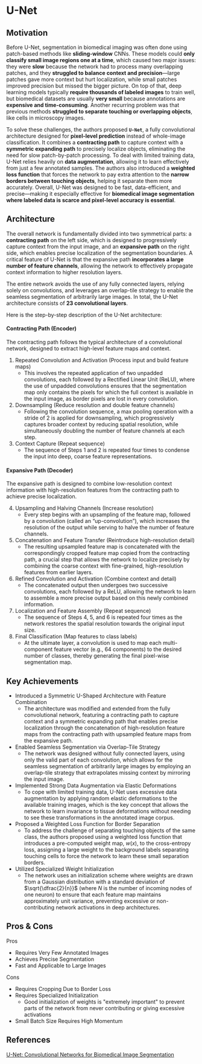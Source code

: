 
# U-Net

## Motivation
Before U-Net, segmentation in biomedical imaging was often done using patch-based methods like **sliding-window** CNNs. These models could **only classify small image regions one at a time**, which caused two major issues: they were **slow** because the network had to process many overlapping patches, and they **struggled to balance context and precision**—large patches gave more context but hurt localization, while small patches improved precision but missed the bigger picture. On top of that, deep learning models typically **require thousands of labeled images** to train well, but biomedical datasets are usually **very small** because annotations are **expensive and time-consuming**. Another recurring problem was that previous methods **struggled to separate touching or overlapping objects**, like cells in microscopy images.

To solve these challenges, the authors proposed **`U-Net`**, a fully convolutional architecture designed for **pixel-level prediction** instead of whole-image classification. It combines a **contracting path** to capture context with a **symmetric expanding path** to precisely localize objects, eliminating the need for slow patch-by-patch processing. To deal with limited training data, U-Net relies heavily on **data augmentation**, allowing it to learn effectively from just a few annotated samples. The authors also introduced a **weighted loss function** that forces the network to pay extra attention to the **narrow borders between touching objects**, helping it separate them more accurately. Overall, U-Net was designed to be fast, data-efficient, and precise—making it especially effective for **biomedical image segmentation where labeled data is scarce and pixel-level accuracy is essential**.

## Architecture
The overall network is fundamentally divided into two symmetrical parts: a **contracting path** on the left side, which is designed to progressively capture context from the input image, and an **expansive path** on the right side, which enables precise localization of the segmentation boundaries. A critical feature of U-Net is that the expansive path **incorporates a large number of feature channels**, allowing the network to effectively propagate context information to higher resolution layers. 

The entire network avoids the use of any fully connected layers, relying solely on convolutions, and leverages an overlap-tile strategy to enable the seamless segmentation of arbitrarily large images. In total, the U-Net architecture consists of **23 convolutional layers**.

Here is the step-by-step description of the U-Net architecture:
#### Contracting Path (Encoder)
The contracting path follows the typical architecture of a convolutional network, designed to extract high-level feature maps and context.
1. Repeated Convolution and Activation (Process input and build feature maps)<br>
    - This involves the repeated application of two  unpadded convolutions, each followed by a Rectified Linear Unit (ReLU), where the use of unpadded convolutions ensures that the segmentation map only contains the pixels for which the full context is available in the input image, as border pixels are lost in every convolution.
2. Downsampling (Reduce resolution and double feature channels)<br>
    - Following the convolution sequence, a  max pooling operation with a stride of 2 is applied for downsampling, which progressively captures broader context by reducing spatial resolution, while simultaneously doubling the number of feature channels at each step.
3. Context Capture (Repeat sequence)<br>
    - The sequence of Steps 1 and 2 is repeated four times to condense the input into deep, coarse feature representations.

#### Expansive Path (Decoder)
The expansive path is designed to combine low-resolution context information with high-resolution features from the contracting path to achieve precise localization.

4. Upsampling and Halving Channels (Increase resolution)<br>
    - Every step begins with an upsampling of the feature map, followed by a  convolution (called an “up-convolution”), which increases the resolution of the output while serving to halve the number of feature channels.
5. Concatenation and Feature Transfer (Reintroduce high-resolution detail)<br>
    - The resulting upsampled feature map is concatenated with the correspondingly cropped feature map copied from the contracting path, a crucial step that allows the network to localize precisely by combining the coarse context with fine-grained, high-resolution features from earlier layers.
6. Refined Convolution and Activation (Combine context and detail)<br>
    - The concatenated output then undergoes two successive  convolutions, each followed by a ReLU, allowing the network to learn to assemble a more precise output based on this newly combined information.
7. Localization and Feature Assembly (Repeat sequence)<br>
    -  The sequence of Steps 4, 5, and 6 is repeated four times as the network restores the spatial resolution towards the original input size.
8. Final Classification (Map features to class labels)<br>
    - At the ultimate layer, a  convolution is used to map each multi-component feature vector (e.g., 64 components) to the desired number of classes, thereby generating the final pixel-wise segmentation map.

## Key Achievements
- Introduced a Symmetric U-Shaped Architecture with Feature Combination
  - The architecture was modified and extended from the fully convolutional network, featuring a contracting path to capture context and a symmetric expanding path that enables precise localization through the concatenation of high-resolution feature maps from the contracting path with upsampled feature maps from the expansive path.
- Enabled Seamless Segmentation via Overlap-Tile Strategy
  - The network was designed without fully connected layers, using only the valid part of each convolution, which allows for the seamless segmentation of arbitrarily large images by employing an overlap-tile strategy that extrapolates missing context by mirroring the input image.
- Implemented Strong Data Augmentation via Elastic Deformations
  - To cope with limited training data, U-Net uses excessive data augmentation by applying random elastic deformations to the available training images, which is the key concept that allows the network to learn invariance to tissue deformations without needing to see these transformations in the annotated image corpus.
- Proposed a Weighted Loss Function for Border Separation
  - To address the challenge of separating touching objects of the same class, the authors proposed using a weighted loss function that introduces a pre-computed weight map, $w(x)$, to the cross-entropy loss, assigning a large weight to the background labels separating touching cells to force the network to learn these small separation borders.
- Utilized Specialized Weight Initialization
  - The network uses an initialization scheme where weights are drawn from a Gaussian distribution with a standard deviation of $\sqrt{\dfrac{2}{n}}$ (where $N$ is the number of incoming nodes of one neuron) to ensure that each feature map maintains approximately unit variance, preventing excessive or non-contributing network activations in deep architectures.

## Pros & Cons

Pros
- Requires Very Few Annotated Images
- Achieves Precise Segmentation
- Fast and Applicable to Large Images
  
Cons
- Requires Cropping Due to Border Loss
- Requires Specialized Initialization
  - Good initialization of weights is "extremely important" to prevent parts of the network from never contributing or giving excessive activations
- Small Batch Size Requires High Momentum

<!--
## Implementation
- Framework: 
- Dataset: 
- Colab Notebook: [link]()

## Results
Training

Validation

Examples:
-->

## References
[U-Net: Convolutional Networks for Biomedical Image Segmentation](https://arxiv.org/pdf/1505.04597)
